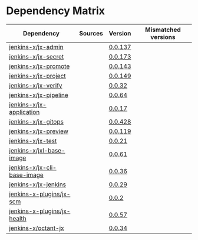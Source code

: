 # Dependency Matrix

Dependency | Sources | Version | Mismatched versions
---------- | ------- | ------- | -------------------
[jenkins-x/jx-admin](https://github.com/jenkins-x/jx-admin.git) |  | [0.0.137](https://github.com/jenkins-x/jx-admin/releases/tag/v0.0.137) | 
[jenkins-x/jx-secret](https://github.com/jenkins-x/jx-secret.git) |  | [0.0.173](https://github.com/jenkins-x/jx-secret/releases/tag/v0.0.173) | 
[jenkins-x/jx-promote](https://github.com/jenkins-x/jx-promote.git) |  | [0.0.143](https://github.com/jenkins-x/jx-promote/releases/tag/v0.0.143) | 
[jenkins-x/jx-project](https://github.com/jenkins-x/jx-project.git) |  | [0.0.149](https://github.com/jenkins-x/jx-project/releases/tag/v0.0.149) | 
[jenkins-x/jx-verify](https://github.com/jenkins-x/jx-verify.git) |  | [0.0.32](https://github.com/jenkins-x/jx-verify/releases/tag/v0.0.32) | 
[jenkins-x/jx-pipeline](https://github.com/jenkins-x/jx-pipeline.git) |  | [0.0.64](https://github.com/jenkins-x/jx-pipeline/releases/tag/v0.0.64) | 
[jenkins-x/jx-application](https://github.com/jenkins-x/jx-application.git) |  | [0.0.17](https://github.com/jenkins-x/jx-application/releases/tag/v0.0.17) | 
[jenkins-x/jx-gitops](https://github.com/jenkins-x/jx-gitops.git) |  | [0.0.428](https://github.com/jenkins-x/jx-gitops/releases/tag/v0.0.428) | 
[jenkins-x/jx-preview](https://github.com/jenkins-x/jx-preview.git) |  | [0.0.119](https://github.com/jenkins-x/jx-preview/releases/tag/v0.0.119) | 
[jenkins-x/jx-test](https://github.com/jenkins-x/jx-test.git) |  | [0.0.21](https://github.com/jenkins-x/jx-test/releases/tag/v0.0.21) | 
[jenkins-x/jxl-base-image](https://github.com/jenkins-x/jxl-base-image) |  | [0.0.61]() | 
[jenkins-x/jx-cli-base-image](https://github.com/jenkins-x/jx-cli-base-image.git) |  | [0.0.36]() | 
[jenkins-x/jx-jenkins](https://github.com/jenkins-x/jx-jenkins.git) |  | [0.0.29](https://github.com/jenkins-x/jx-jenkins/releases/tag/v0.0.29) | 
[jenkins-x-plugins/jx-scm](https://github.com/jenkins-x-plugins/jx-scm) |  | [0.0.2](https://github.com/jenkins-x-plugins/jx-scm/releases/tag/v0.0.2) | 
[jenkins-x-plugins/jx-health](https://github.com/jenkins-x-plugins/jx-health.git) |  | [0.0.57](https://github.com/jenkins-x-plugins/jx-health/releases/tag/v0.0.57) | 
[jenkins-x/octant-jx](https://github.com/jenkins-x/octant-jx.git) |  | [0.0.34](https://github.com/jenkins-x/octant-jx/releases/tag/v0.0.34) | 

